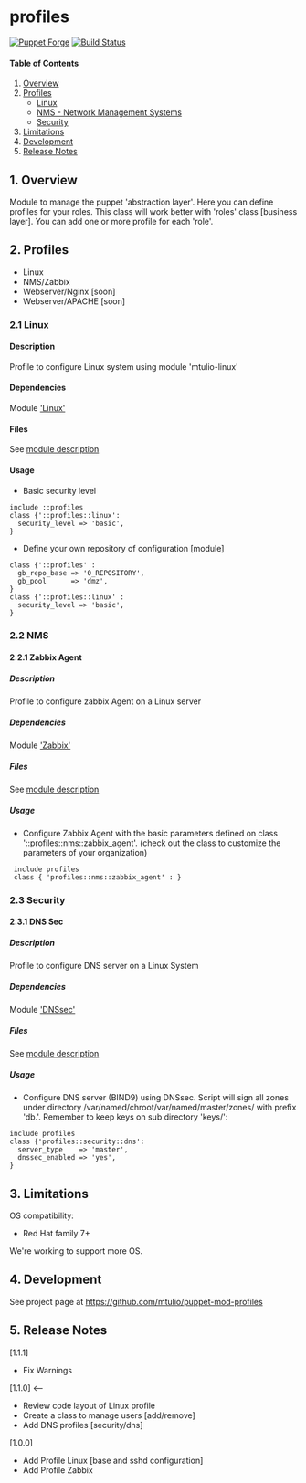 # profiles

[![Puppet Forge](http://img.shields.io/puppetforge/v/mtulio/profiles.svg)](https://forge.puppetlabs.com/mtulio/profiles)
[![Build Status](https://travis-ci.org/mtulio/puppet-mod-profiles.png?branch=master)](https://travis-ci.org/mtulio/puppet-mod-profiles)



#### Table of Contents

1. [Overview](#1-overview)
2. [Profiles](#2-profiles)
     * [Linux](#21-linux)
     * [NMS - Network Management Systems](#22-nms)
     * [Security](#23-security)
3. [Limitations](#3-limitations)
4. [Development](#4-development)
5. [Release Notes](#5-release-notes)

## 1. Overview

Module to manage the puppet 'abstraction layer'. Here you can define profiles for your roles. This class will work better with 'roles' class [business layer]. You can add one or more profile for each 'role'.

## 2. Profiles

* Linux
* NMS/Zabbix
* Webserver/Nginx [soon]
* Webserver/APACHE [soon]


### 2.1 Linux

#### Description

 Profile to configure Linux system using module 'mtulio-linux'

#### Dependencies

 Module ['Linux'](https://forge.puppetlabs.com/mtulio/linux)

#### Files

 See [module description](https://forge.puppetlabs.com/mtulio/linux)

#### Usage

* Basic security level
```
include ::profiles
class {'::profiles::linux':
  security_level => 'basic',
}
```

* Define your own repository of configuration [module]
```
class {'::profiles' :
  gb_repo_base => '0_REPOSITORY',
  gb_pool      => 'dmz',
}
class {'::profiles::linux' :
  security_level => 'basic',
}
```

### 2.2 NMS

#### 2.2.1 Zabbix Agent

##### Description

 Profile to configure zabbix Agent on a Linux server

##### Dependencies

 Module ['Zabbix'](https://forge.puppetlabs.com/mtulio/zabbix)

##### Files

See [module description](https://forge.puppetlabs.com/mtulio/zabbix)

##### Usage

* Configure Zabbix Agent with the basic parameters defined on class '::profiles::nms::zabbix_agent'. (check out the class to customize the parameters of your organization)

```
 include profiles
 class { 'profiles::nms::zabbix_agent' : }
```

### 2.3 Security

#### 2.3.1 DNS Sec

##### Description

 Profile to configure DNS server on a Linux System

##### Dependencies

 Module ['DNSsec'](https://forge.puppetlabs.com/mtulio/dnssec)

##### Files

 See [module description](https://forge.puppetlabs.com/mtulio/dnssec)

##### Usage

* Configure DNS server (BIND9) using DNSsec. Script will sign all zones under directory /var/named/chroot/var/named/master/zones/ with prefix 'db.'. Remember to keep keys on sub directory 'keys/':

```
include profiles
class {'profiles::security::dns':
  server_type    => 'master',
  dnssec_enabled => 'yes',
}
```


## 3. Limitations

OS compatibility: 
* Red Hat family 7+ 

We're working to support more OS.

## 4. Development

See project page at https://github.com/mtulio/puppet-mod-profiles

## 5. Release Notes

[1.1.1] 
* Fix Warnings

[1.1.0] <--
* Review code layout of Linux profile
* Create a class to manage users [add/remove]
* Add DNS profiles [security/dns]

[1.0.0]
* Add Profile Linux [base and sshd configuration]
* Add Profile Zabbix 

